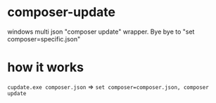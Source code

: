 # composer-update
windows multi json "composer update" wrapper. Bye bye to "set composer=specific.json"

# how it works
`cupdate.exe composer.json` => `set composer=composer.json, composer update`
